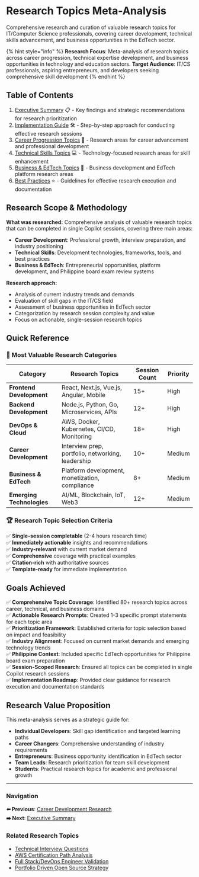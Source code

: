 # Research Topics Meta-Analysis

Comprehensive research and curation of valuable research topics for IT/Computer Science professionals, covering career development, technical skills advancement, and business opportunities in the EdTech sector.

{% hint style="info" %}
**Research Focus**: Meta-analysis of research topics across career progression, technical expertise development, and business opportunities in technology and education sectors.
**Target Audience**: IT/CS professionals, aspiring entrepreneurs, and developers seeking comprehensive skill development
{% endhint %}

## Table of Contents

1. [Executive Summary](./executive-summary.md) 📋 - Key findings and strategic recommendations for research prioritization
2. [Implementation Guide](./implementation-guide.md) 🛠️ - Step-by-step approach for conducting effective research sessions
3. [Career Progression Topics](./career-progression-topics.md) 🚀 - Research areas for career advancement and professional development
4. [Technical Skills Topics](./technical-skills-topics.md) 💻 - Technology-focused research areas for skill enhancement
5. [Business & EdTech Topics](./business-edtech-topics.md) 🏢 - Business development and EdTech platform research areas
6. [Best Practices](./best-practices.md) ⭐ - Guidelines for effective research execution and documentation

## Research Scope & Methodology

**What was researched:** Comprehensive analysis of valuable research topics that can be completed in single Copilot sessions, covering three main areas:
- **Career Development**: Professional growth, interview preparation, and industry positioning
- **Technical Skills**: Development technologies, frameworks, tools, and best practices
- **Business & EdTech**: Entrepreneurial opportunities, platform development, and Philippine board exam review systems

**Research approach:**
- Analysis of current industry trends and demands
- Evaluation of skill gaps in the IT/CS field
- Assessment of business opportunities in EdTech sector
- Categorization by research session complexity and value
- Focus on actionable, single-session research topics

## Quick Reference

### 🎯 Most Valuable Research Categories

| Category | Research Topics | Session Count | Priority |
|----------|----------------|---------------|----------|
| **Frontend Development** | React, Next.js, Vue.js, Angular, Mobile | 15+ | High |
| **Backend Development** | Node.js, Python, Go, Microservices, APIs | 12+ | High |
| **DevOps & Cloud** | AWS, Docker, Kubernetes, CI/CD, Monitoring | 18+ | High |
| **Career Development** | Interview prep, portfolio, networking, leadership | 10+ | Medium |
| **Business & EdTech** | Platform development, monetization, compliance | 8+ | Medium |
| **Emerging Technologies** | AI/ML, Blockchain, IoT, Web3 | 12+ | Medium |

### 🏆 Research Topic Selection Criteria

✅ **Single-session completable** (2-4 hours research time)  
✅ **Immediately actionable** insights and recommendations  
✅ **Industry-relevant** with current market demand  
✅ **Comprehensive** coverage with practical examples  
✅ **Citation-rich** with authoritative sources  
✅ **Template-ready** for immediate implementation  

## Goals Achieved

✅ **Comprehensive Topic Coverage**: Identified 80+ research topics across career, technical, and business domains  
✅ **Actionable Research Prompts**: Created 1-3 specific prompt statements for each topic area  
✅ **Prioritization Framework**: Established criteria for topic selection based on impact and feasibility  
✅ **Industry Alignment**: Focused on current market demands and emerging technology trends  
✅ **Philippine Context**: Included specific EdTech opportunities for Philippine board exam preparation  
✅ **Session-Scoped Research**: Ensured all topics can be completed in single Copilot research sessions  
✅ **Implementation Roadmap**: Provided clear guidance for research execution and documentation standards  

## Research Value Proposition

This meta-analysis serves as a strategic guide for:
- **Individual Developers**: Skill gap identification and targeted learning paths
- **Career Changers**: Comprehensive understanding of industry requirements
- **Entrepreneurs**: Business opportunity identification in EdTech sector
- **Team Leads**: Research prioritization for team skill development
- **Students**: Practical research topics for academic and professional growth

---

### Navigation

**⬅️ Previous**: [Career Development Research](../README.md)  
**➡️ Next**: [Executive Summary](./executive-summary.md)

### Related Research Topics

- [Technical Interview Questions](../technical-interview-questions/README.md)
- [AWS Certification Path Analysis](../aws-certification-fullstack-devops/README.md)
- [Full Stack/DevOps Engineer Validation](../fullstack-devops-engineer-title-validation/README.md)
- [Portfolio Driven Open Source Strategy](../portfolio-driven-open-source-strategy/README.md)
